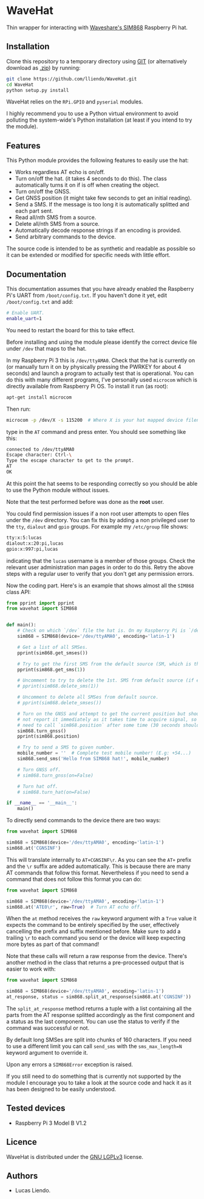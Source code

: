 WaveHat
=======

Thin wrapper for interacting with [Waveshare's SIM868](https://www.waveshare.com/product/raspberry-pi/hats/iot/gsm-gprs-gnss-hat.htm) Raspberry Pi hat.


Installation
------------

Clone this repository to a temporary directory using [GIT](https://git-scm.com/) (or alternatively
download as [.zip](https://github.com/lliendo/WaveHat/archive/master.zip)) by running:

```bash
git clone https://github.com/lliendo/WaveHat.git
cd WaveHat
python setup.py install
```

WaveHat relies on the `RPi.GPIO` and `pyserial` modules.

I highly recommend you to use a Python virtual environment to avoid polluting the
system-wide's Python installation (at least if you intend to try the module).


Features
--------

This Python module provides the following features to easily use the hat:

* Works regardless AT echo is on/off.
* Turn on/off the hat. (it takes 4 seconds to do this).
  The class automatically turns it on if is off when creating the object.
* Turn on/off the GNSS.
* Get GNSS position (it might take few seconds to get an initial reading).
* Send a SMS. If the message is too long it is automatically splitted and
  each part sent.
* Read all/nth SMS from a source.
* Delete all/nth SMS from a source.
* Automatically decode response strings if an encoding is provided.
* Send arbitrary commands to the device.

The source code is intended to be as synthetic and readable as possible
so it can be extended or modified for specific needs with little effort.


Documentation
-------------

This documentation assumes that you have already enabled the Raspberry Pi's UART
from `/boot/config.txt`. If you haven't done it yet, edit `/boot/config.txt` and add:

```bash
# Enable UART.
enable_uart=1
```

You need to restart the board for this to take effect.

Before installing and using the module please identify the correct device
file under `/dev` that maps to the hat.

In my Raspberry Pi 3 this is `/dev/ttyAMA0`. Check that the hat is currently on
(or manually turn it on by physically pressing the PWRKEY for about 4 seconds) and
launch a program to actually test that is operational. You can do this with many different
programs, I've personally used `microcom` which is directly available from Raspberry Pi OS.
To install it run (as root):

```bash
apt-get install microcom
```

Then run:

```bash
microcom -p /dev/X -s 115200  # Where X is your hat mapped device filename.
```

type in the `AT` command and press enter. You should see something like this:

```bash
connected to /dev/ttyAMA0
Escape character: Ctrl-\
Type the escape character to get to the prompt.
AT
OK
```

At this point the hat seems to be responding correctly so you should be able to
use the Python module without issues.

Note that the test performed before was done as the **root** user.

You could find permission issues if a non root user attempts to open files under the `/dev` directory.
You can fix this by adding a non privileged user to the `tty`, `dialout` and `gpio`
groups. For example my `/etc/group` file shows:

```bash
tty:x:5:lucas
dialout:x:20:pi,lucas
gpio:x:997:pi,lucas
```

indicating that the `lucas` username is a member of those groups. Check the relevant
user administration man pages in order to do this. Retry the above steps with
a regular user to verify that you don't get any permission errors.

Now the coding part. Here's is an example that shows almost all the `SIM868` class API:

```python
from pprint import pprint
from wavehat import SIM868


def main():
    # Check on which `/dev` file the hat is. On my Raspberry Pi is `/dev/ttyAMA0`.
    sim868 = SIM868(device='/dev/ttyAMA0', encoding='latin-1')

    # Get a list of all SMSes.
    pprint(sim868.get_smses())

    # Try to get the first SMS from the default source (SM, which is the simcard).
    pprint(sim868.get_sms(1))

    # Uncomment to try to delete the 1st. SMS from default source (if exists).
    # pprint(sim868.delete_sms(1))

    # Uncomment to delete all SMSes from default source.
    # pprint(sim868.delete_smses())

    # Turn on the GNSS and attempt to get the current position but should
    # not report it immediately as it takes time to acquire signal, so you might
    # need to call `sim868.position` after some time (30 seconds should be enough).
    sim868.turn_gnss()
    pprint(sim868.position)

    # Try to send a SMS to given number.
    mobile_number = ''  # Complete test mobile number! (E.g: +54...)
    sim868.send_sms('Hello from SIM868 hat!', mobile_number)

    # Turn GNSS off.
    # sim868.turn_gnss(on=False)

    # Turn hat off.
    # sim868.turn_hat(on=False)

if __name__ == '__main__':
    main()
```

To directly send commands to the device there are two ways:

```python
from wavehat import SIM868

sim868 = SIM868(device='/dev/ttyAMA0', encoding='latin-1')
sim868.at('CGNSINF')
```

This will translate internally to `AT+CGNSINF\r`. As you can see the `AT+` prefix
and the `\r` suffix are added automatically. This is because there are many AT commands
that follow this format. Nevertheless if you need to send a command that does not follow
this format you can do:

```python
from wavehat import SIM868

sim868 = SIM868(device='/dev/ttyAMA0', encoding='latin-1')
sim868.at('ATE0\r', raw=True)  # Turn AT echo off.
```

When the `at` method receives the `raw` keyword argument with a `True` value it expects
the command to be entirely specified by the user, effectively cancelling the prefix and
suffix mentioned before. Make sure to add a trailing `\r` to each command you send or
the device will keep expecting more bytes as part of that command!

Note that these calls will return a raw response from the device. There's another method
in the class that returns a pre-processed output that is easier to work with:

```python
from wavehat import SIM868

sim868 = SIM868(device='/dev/ttyAMA0', encoding='latin-1')
at_response, status = sim868.split_at_response(sim868.at('CGNSINF'))
```

The `split_at_response` method returns a tuple with a list containing all the
parts from the AT response splitted accordingly as the first component and a status
as the last component. You can use the status to verify if the command was successful
or not.

By default long SMSes are split into chunks of 160 characters. If you need
to use a different limit you can call `send_sms` with the `sms_max_length=N`
keyword argument to override it.

Upon any errors a `SIM868Error` exception is raised.

If you still need to do something that is currently not supported by the module
I encourage you to take a look at the source code and hack it as it has been
designed to be easily understood.


Tested devices
--------------

* Raspberry Pi 3 Model B V1.2


Licence
-------

WaveHat is distributed under the [GNU LGPLv3](https://www.gnu.org/licenses/lgpl.txt) license.


Authors
-------

* Lucas Liendo.
